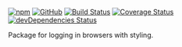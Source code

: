 [![npm](https://img.shields.io/npm/v/@stzhu/browser-logger.svg)](https://www.npmjs.com/package/@stzhu/browser-logger)
[![GitHub](https://img.shields.io/github/license/stevezhu/browser-logger.svg)](https://github.com/stevezhu/browser-logger/blob/master/LICENSE)
[![Build Status](https://travis-ci.com/stevezhu/browser-logger.svg)](https://travis-ci.com/stevezhu/browser-logger)
[![Coverage Status](https://coveralls.io/repos/github/stevezhu/browser-logger/badge.svg)](https://coveralls.io/github/stevezhu/browser-logger)
[![devDependencies Status](https://david-dm.org/stevezhu/browser-logger/dev-status.svg)](https://david-dm.org/stevezhu/browser-logger?type=dev)

Package for logging in browsers with styling.
